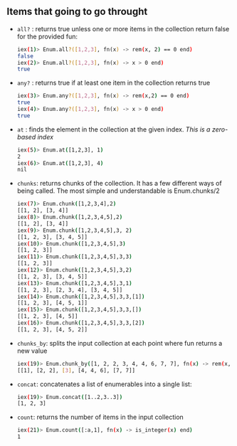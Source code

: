 ## Items that going to go throught

* `all?` :  returns true unless one or more items in the collection return false for the provided fun:
  
  ```sh
  iex(1)> Enum.all?([1,2,3], fn(x) -> rem(x, 2) == 0 end)
  false
  iex(2)> Enum.all?([1,2,3], fn(x) -> x > 0 end)
  true
   ```
* `any?` : returns true if at least one item in the collection returns true

   ```sh
   iex(3)> Enum.any?([1,2,3], fn(x) -> rem(x,2) == 0 end)
   true
   iex(4)> Enum.any?([1,2,3], fn(x) -> x > 0 end)
   true
   ```
* `at` : finds the element in the collection at the given index. *This is a
  zero-based index*

  ```sh
  iex(5)> Enum.at([1,2,3], 1)
  2
  iex(6)> Enum.at([1,2,3], 4)
  nil
  ```
* `chunks`: returns chunks of the collection. It has a few different ways of being called. The most simple and understandable is Enum.chunks/2

   ```sh
   iex(7)> Enum.chunk([1,2,3,4],2)
   [[1, 2], [3, 4]]
   iex(8)> Enum.chunk([1,2,3,4,5],2)
   [[1, 2], [3, 4]]
   iex(9)> Enum.chunk([1,2,3,4,5],3, 2)
   [[1, 2, 3], [3, 4, 5]]
   iex(10)> Enum.chunk([1,2,3,4,5],3)
   [[1, 2, 3]]
   iex(11)> Enum.chunk([1,2,3,4,5],3,3)
   [[1, 2, 3]]
   iex(12)> Enum.chunk([1,2,3,4,5],3,2)
   [[1, 2, 3], [3, 4, 5]]
   iex(13)> Enum.chunk([1,2,3,4,5],3,1)
   [[1, 2, 3], [2, 3, 4], [3, 4, 5]]
   iex(14)> Enum.chunk([1,2,3,4,5],3,3,[1])
   [[1, 2, 3], [4, 5, 1]]
   iex(15)> Enum.chunk([1,2,3,4,5],3,3,[])
   [[1, 2, 3], [4, 5]]
   iex(16)> Enum.chunk([1,2,3,4,5],3,3,[2])
   [[1, 2, 3], [4, 5, 2]]
   ```
* `chunks_by`: splits the input collection at each point where fun returns a new value

   ```sh
   iex(19)> Enum.chunk_by([1, 2, 2, 3, 4, 4, 6, 7, 7], fn(x) -> rem(x, 2) == 1 end)
   [[1], [2, 2], [3], [4, 4, 6], [7, 7]]
   ```
* `concat`: concatenates a list of enumerables into a single list:

   ```sh
   iex(19)> Enum.concat([1..2,3..3])
   [1, 2, 3]
   ```
* `count`: returns the number of items in the input collection

   ```sh
   iex(21)> Enum.count([:a,1], fn(x) -> is_integer(x) end)
   1
   ```

